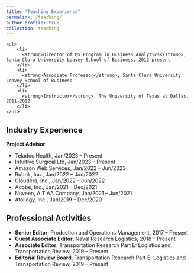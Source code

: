 ```yaml
---
title: "Teaching Experience"
permalink: /teaching/
author_profile: true
collection: teaching
---   
```

    <ul>
        <li>
          <strong>Director of MS Program in Business Analytics</strong>, Santa Clara University Leavey School of Business, 2012-present
        </li>
        <li>
          <strong>Associate Professor</strong>, Santa Clara University Leavey School of Business
        </li>
        <li>
          <strong>Instructor</strong>, The University of Texas at Dallas, 2011-2012
        </li>
    </ul>
<div>
    <h2>Industry Experience</h2>
    <strong>Project Advisor</strong>
    <ul>
        <li>Teladoc Health, Jan/2023 – Present</li>
        <li>Intuitive Surgical Ltd, Jan/2023 – Present</li>
        <li>Amazon Web Services, Jan/2022 – Jun/2023</li>
        <li>Rubrik, Inc., Jan/2022 – Jun/2022</li>
        <li>Cloudera, Inc., Jan/2022 – Jun/2022</li>
        <li>Adobe, Inc., Jan/2021 – Dec/2021</li>
        <li>Nuveen, A TIAA Company, Jan/2021 – Jun/2021</li>
        <li>Atollogy, Inc., Jan/2019 – Dec/2020</li>
    </ul>
</div>
<div>
    <h2>Professional Activities</h2>
<ul>
    <li>
        <strong>Senior Editor</strong>, Production and Operations Management, 2017 – Present
    </li>
    <li>
        <strong>Guest Associate Editor</strong>, Naval Research Logistics, 2018 - Present
    </li>
    <li>
        <strong>Associate Editor</strong>, Transportation Research Part E: Logistics and Transportation Review, 2019 – Present
    </li>
    <li>
        <strong>Editorial Review Board</strong>, Transportation Research Part E: Logistics and Transportation Review, 2019 – Present
    </li>
</ul>
</div>
